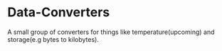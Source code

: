 # Data-Converters
A small group of converters for things like temperature(upcoming) and storage(e.g bytes to kilobytes).
